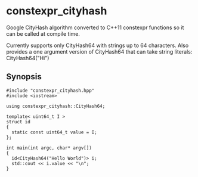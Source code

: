 constexpr_cityhash
==================

Google CityHash algorithm converted to C++11 constexpr functions so it can be called at compile time.

Currently supports only CityHash64 with strings up to 64 characters.
Also provides a one argument version of CityHash64 that can take string literals:
CityHash64("Hi")

Synopsis
--------


    #include "constexpr_cityhash.hpp"
    #include <iostream>

    using constexpr_cityhash::CityHash64;

    template< uint64_t I >
    struct id
    {
      static const uint64_t value = I;
    };

    int main(int argc, char* argv[])
    {
      id<CityHash64("Hello World")> i;
      std::cout << i.value << "\n";
    }
